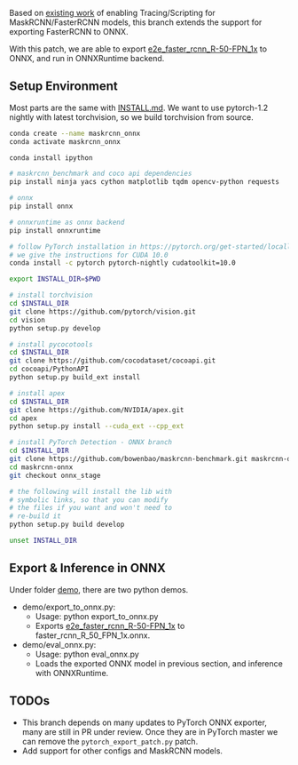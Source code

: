 Based on [existing work](https://github.com/facebookresearch/maskrcnn-benchmark/pull/138) of enabling Tracing/Scripting for MaskRCNN/FasterRCNN models, this branch extends the support for exporting FasterRCNN to ONNX.

With this patch, we are able to export [e2e_faster_rcnn_R-50-FPN_1x](https://github.com/facebookresearch/maskrcnn-benchmark/blob/master/configs/caffe2/e2e_faster_rcnn_R_50_FPN_1x_caffe2.yaml) to ONNX, and run in ONNXRuntime backend.

## Setup Environment

Most parts are the same with [INSTALL.md](../INSTALL.md). We want to use pytorch-1.2 nightly with latest torchvision, so we build torchvision from source.

```bash
conda create --name maskrcnn_onnx
conda activate maskrcnn_onnx

conda install ipython

# maskrcnn_benchmark and coco api dependencies
pip install ninja yacs cython matplotlib tqdm opencv-python requests

# onnx
pip install onnx

# onnxruntime as onnx backend
pip install onnxruntime

# follow PyTorch installation in https://pytorch.org/get-started/locally/
# we give the instructions for CUDA 10.0
conda install -c pytorch pytorch-nightly cudatoolkit=10.0

export INSTALL_DIR=$PWD

# install torchvision
cd $INSTALL_DIR
git clone https://github.com/pytorch/vision.git
cd vision
python setup.py develop

# install pycocotools
cd $INSTALL_DIR
git clone https://github.com/cocodataset/cocoapi.git
cd cocoapi/PythonAPI
python setup.py build_ext install

# install apex
cd $INSTALL_DIR
git clone https://github.com/NVIDIA/apex.git
cd apex
python setup.py install --cuda_ext --cpp_ext

# install PyTorch Detection - ONNX branch
cd $INSTALL_DIR
git clone https://github.com/bowenbao/maskrcnn-benchmark.git maskrcnn-onnx
cd maskrcnn-onnx
git checkout onnx_stage

# the following will install the lib with
# symbolic links, so that you can modify
# the files if you want and won't need to
# re-build it
python setup.py build develop

unset INSTALL_DIR
```

## Export & Inference in ONNX
Under folder [demo](.), there are two python demos.

* demo/export_to_onnx.py:
  - Usage: python export_to_onnx.py
  - Exports [e2e_faster_rcnn_R-50-FPN_1x](https://github.com/facebookresearch/maskrcnn-benchmark/blob/master/configs/caffe2/e2e_faster_rcnn_R_50_FPN_1x_caffe2.yaml) to faster_rcnn_R_50_FPN_1x.onnx.
* demo/eval_onnx.py:
  - Usage: python eval_onnx.py
  - Loads the exported ONNX model in previous section, and inference with ONNXRuntime.

## TODOs
* This branch depends on many updates to PyTorch ONNX exporter, many are still in PR under review. Once they are in PyTorch master we can remove the ```pytorch_export_patch.py``` patch.
* Add support for other configs and MaskRCNN models.